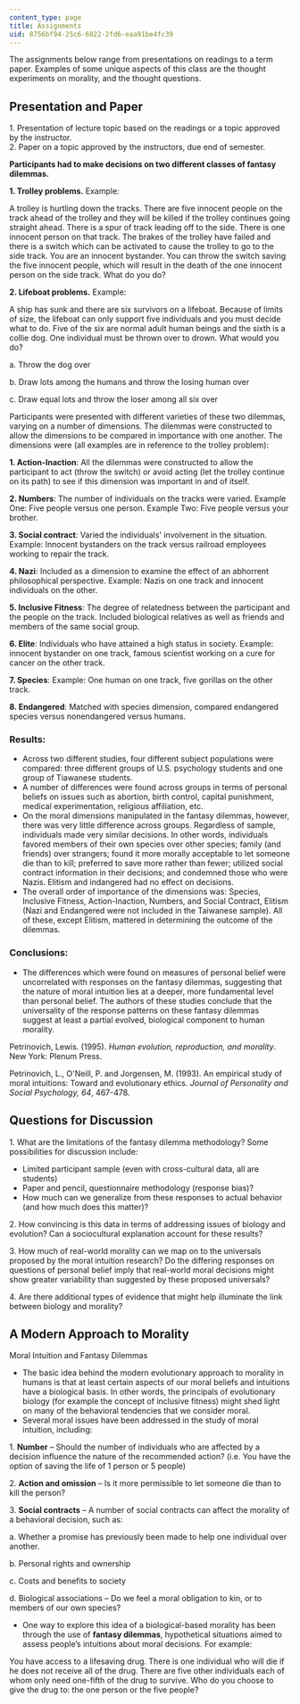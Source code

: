 ```yaml
---
content_type: page
title: Assignments
uid: 8756bf94-25c6-6022-2fd6-eaa91be4fc39
---
```


The assignments below range from presentations on readings to a term paper. Examples of some unique aspects of this class are the thought experiments on morality, and the thought questions.

Presentation and Paper
----------------------

1\. Presentation of lecture topic based on the readings or a topic approved by the instructor.  
2\. Paper on a topic approved by the instructors, due end of semester.

**Participants had to make decisions on two different classes of fantasy dilemmas.**

**1\. Trolley problems.** Example:

A trolley is hurtling down the tracks. There are five innocent people on the track ahead of the trolley and they will be killed if the trolley continues going straight ahead. There is a spur of track leading off to the side. There is one innocent person on that track. The brakes of the trolley have failed and there is a switch which can be activated to cause the trolley to go to the side track. You are an innocent bystander. You can throw the switch saving the five innocent people, which will result in the death of the one innocent person on the side track. What do you do?

**2\. Lifeboat problems.** Example:

A ship has sunk and there are six survivors on a lifeboat. Because of limits of size, the lifeboat can only support five individuals and you must decide what to do. Five of the six are normal adult human beings and the sixth is a collie dog. One individual must be thrown over to drown. What would you do?

a. Throw the dog over

b. Draw lots among the humans and throw the losing human over

c. Draw equal lots and throw the loser among all six over

Participants were presented with different varieties of these two dilemmas, varying on a number of dimensions. The dilemmas were constructed to allow the dimensions to be compared in importance with one another. The dimensions were (all examples are in reference to the trolley problem):

**1\. Action-Inaction**: All the dilemmas were constructed to allow the participant to act (throw the switch) or avoid acting (let the trolley continue on its path) to see if this dimension was important in and of itself.

**2\. Numbers**: The number of individuals on the tracks were varied. Example One: Five people versus one person. Example Two: Five people versus your brother.

**3\. Social contract**: Varied the individuals' involvement in the situation. Example: Innocent bystanders on the track versus railroad employees working to repair the track.

**4\. Nazi**: Included as a dimension to examine the effect of an abhorrent philosophical perspective. Example: Nazis on one track and innocent individuals on the other.

**5\. Inclusive Fitness**: The degree of relatedness between the participant and the people on the track. Included biological relatives as well as friends and members of the same social group.

**6\. Elite**: Individuals who have attained a high status in society. Example: innocent bystander on one track, famous scientist working on a cure for cancer on the other track.

**7\. Species**: Example: One human on one track, five gorillas on the other track.

**8\. Endangered**: Matched with species dimension, compared endangered species versus nonendangered versus humans.

### Results:

*   Across two different studies, four different subject populations were compared: three different groups of U.S. psychology students and one group of Tiawanese students.
*   A number of differences were found across groups in terms of personal beliefs on issues such as abortion, birth control, capital punishment, medical experimentation, religious affiliation, etc.
*   On the moral dimensions manipulated in the fantasy dilemmas, however, there was very little difference across groups. Regardless of sample, individuals made very similar decisions. In other words, individuals favored members of their own species over other species; family (and friends) over strangers; found it more morally acceptable to let someone die than to kill; preferred to save more rather than fewer; utilized social contract information in their decisions; and condemned those who were Nazis. Elitism and indangered had no effect on decisions.
*   The overall order of importance of the dimensions was: Species, Inclusive Fitness, Action-Inaction, Numbers, and Social Contract, Elitism (Nazi and Endangered were not included in the Taiwanese sample). All of these, except Elitism, mattered in determining the outcome of the dilemmas.

### Conclusions:

*   The differences which were found on measures of personal belief were uncorrelated with responses on the fantasy dilemmas, suggesting that the nature of moral intuition lies at a deeper, more fundamental level than personal belief. The authors of these studies conclude that the universality of the response patterns on these fantasy dilemmas suggest at least a partial evolved, biological component to human morality.

Petrinovich, Lewis. (1995). _Human evolution, reproduction, and morality_. New York: Plenum Press.

Petrinovich, L., O'Neill, P. and Jorgensen, M. (1993). An empirical study of moral intuitions: Toward and evolutionary ethics. _Journal of Personality and Social_ _Psychology, 64_, 467-478.

Questions for Discussion
------------------------

1\. What are the limitations of the fantasy dilemma methodology? Some possibilities for discussion include:

*   Limited participant sample (even with cross-cultural data, all are students)
*   Paper and pencil, questionnaire methodology (response bias)?
*   How much can we generalize from these responses to actual behavior (and how much does this matter)?

2\. How convincing is this data in terms of addressing issues of biology and evolution? Can a sociocultural explanation account for these results?

3\. How much of real-world morality can we map on to the universals proposed by the moral intuition research? Do the differing responses on questions of personal belief imply that real-world moral decisions might show greater variability than suggested by these proposed universals?

4\. Are there additional types of evidence that might help illuminate the link between biology and morality?

A Modern Approach to Morality
-----------------------------

Moral Intuition and Fantasy Dilemmas

*   The basic idea behind the modern evolutionary approach to morality in humans is that at least certain aspects of our moral beliefs and intuitions have a biological basis. In other words, the principals of evolutionary biology (for example the concept of inclusive fitness) might shed light on many of the behavioral tendencies that we consider moral.
*   Several moral issues have been addressed in the study of moral intuition, including:

1\. **Number** – Should the number of individuals who are affected by a decision influence the nature of the recommended action? (i.e. You have the option of saving the life of 1 person or 5 people)

2\. **Action and omission** – Is it more permissible to let someone die than to kill the person?

3\. **Social contracts** – A number of social contracts can affect the morality of a behavioral decision, such as:

a. Whether a promise has previously been made to help one individual over another.

b. Personal rights and ownership

c. Costs and benefits to society

d. Biological associations – Do we feel a moral obligation to kin, or to members of our own species?

*   One way to explore this idea of a biological-based morality has been through the use of **fantasy dilemmas**, hypothetical situations aimed to assess people’s intuitions about moral decisions. For example:

You have access to a lifesaving drug. There is one individual who will die if he does not receive all of the drug. There are five other individuals each of whom only need one-fifth of the drug to survive. Who do you choose to give the drug to: the one person or the five people?
